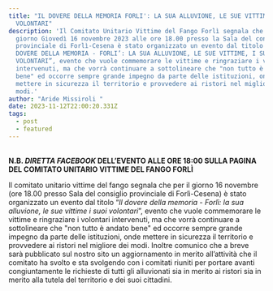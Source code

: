 ```yaml
---
title: "IL DOVERE DELLA MEMORIA FORLI': LA SUA ALLUVIONE, LE SUE VITTIME, I SUOI
  VOLONTARI"
description: 'Il Comitato Unitario Vittime del Fango Forlì segnala che per il
  giorno Giovedì 16 novembre 2023 alle ore 18.00 presso la Sala del consiglio
  provinciale di Forlì-Cesena è stato organizzato un evento dal titolo “IL
  DOVERE DELLA MEMORIA - FORLI’: LA SUA ALLUVIONE, LE SUE VITTIME, I SUOI
  VOLONTARI”, evento che vuole commemorare le vittime e ringraziare i volontari
  intervenuti, ma che vorrà continuare a sottolineare che "non tutto è andato
  bene" ed occorre sempre grande impegno da parte delle istituzioni, onde
  mettere in sicurezza il territorio e provvedere ai ristori nel migliore dei
  modi.'
author: "Aride Missiroli "
date: 2023-11-12T22:00:20.331Z
tags:
  - post
  - featured
---
```

\
**N.B. *DIRETTA* *FACEBOOK* DELL’EVENTO ALLE ORE 18:00 SULLA PAGINA DEL COMITATO UNITARIO VITTIME DEL FANGO FORLÌ**

Il comitato unitario vittime del fango segnala che per il giorno 16 novembre (ore 18.00 presso Sala del consiglio provinciale di Forlì-Cesena) è stato organizzato un evento dal titolo “*Il dovere della memoria - Forlì: la sua alluvione, le sue vittime i suoi volontari*”, evento che vuole commemorare le vittime e ringraziare i volontari intervenuti, ma che vorrà continuare a sottolineare che "non tutto è andato bene" ed occorre sempre grande impegno da parte delle istituzioni, onde mettere in sicurezza il territorio e provvedere ai ristori nel migliore dei modi.
Inoltre comunico che a breve sarà pubblicato sul nostro sito un aggiornamento in merito all’attività che il comitato ha svolto e sta svolgendo con i comitati riuniti per portare avanti congiuntamente le richieste di tutti gli alluvionati sia in merito ai ristori sia in merito alla tutela del territorio e dei suoi cittadini.